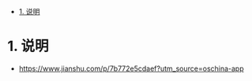 <!-- TOC -->

- [1. 说明](#1-说明)

<!-- /TOC -->

# 1. 说明

* https://www.jianshu.com/p/7b772e5cdaef?utm_source=oschina-app
